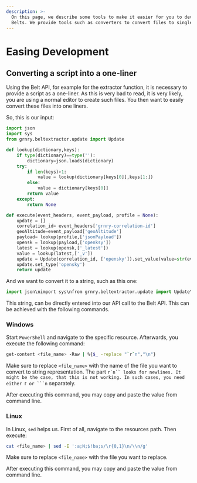 ```yaml
---
description: >-
  On this page, we describe some tools to make it easier for you to develop with
  Belts. We provide tools such as converters to convert files to single lines.
---
```


# Easing Development

## Converting a script into a one-liner

Using the Belt API, for example for the extractor function, it is necessary to provide a script as a one-liner. As this is very bad to read, it is very likely, you are using a normal editor to create such files. You then want to easily convert these files into one liners.

So, this is our input:

```python
import json
import sys
from grnry.beltextractor.update import Update

def lookup(dictionary,keys):
    if type(dictionary)==type(''):
        dictionary=json.loads(dictionary)
    try:
        if len(keys)>1:
            value = lookup(dictionary[keys[0]],keys[1:])
        else:
            value = dictionary[keys[0]]
        return value
    except:
        return None

def execute(event_headers, event_payload, profile = None):
    update = []
    correlation_id= event_headers['grnry-correlation-id']
    geoAltitude=event_payload['geoAltitude']
    payload= lookup(profile,['jsonPayload'])
    opensk = lookup(payload,['openksy'])
    latest = lookup(opensk,['_latest'])
    value = lookup(latest,['_v'])
    update = Update(correlation_id, ['opensky']).set_value(value=str(event_payload['geoAltitude']),_in=int(event_payload['lastContact']), reader='_all')
    update.set_type('opensky')
    return update
```

And we want to convert it to a string, such as this one:

```python
import json\nimport sys\nfrom grnry.beltextractor.update import Update\n\ndef lookup(dictionary,keys):\n    if type(dictionary)==type(''):\n        dictionary=json.loads(dictionary)\n    try:\n        if len(keys)>1:\n            value = lookup(dictionary[keys[0]],keys[1:])\n        else:\n            value = dictionary[keys[0]]\n        return value\n    except:\n        return None\n\ndef execute(event_headers, event_payload, profile = None):\n    update = []\n    correlation_id= event_headers['grnry-correlation-id']\n    geoAltitude=event_payload['geoAltitude']\n    payload= lookup(profile,['jsonPayload'])\n    opensk = lookup(payload,['openksy'])\n    latest = lookup(opensk,['_latest'])\n    value = lookup(latest,['_v'])\n    update = Update(correlation_id, ['opensky']).set_value(value=str(event_payload['geoAltitude']),_in=int(event_payload['lastContact']), reader='_all')\n    update.set_type('opensky')\n    return update
```

This string, can be directly entered into our API call to the Belt API. This can be achieved with the following commands.

### Windows

Start `PowerShell` and navigate to the specific resource. Afterwards, you execute the following command:

```bash
get-content <file_name> -Raw | %{$_ -replace "`r`n","\n"}
```

Make sure to replace `<file_name>` with the name of the file you want to convert to string representation. The part ```r`n`` looks for newlines. It might be the case, that this is not working. In such cases, you need either ```r`` or ```n`` separately.

After executing this command, you may copy and paste the value from command line.

### Linux

In Linux, `sed` helps us. First of all, navigate to the resources path. Then execute:

```bash
cat <file_name> | sed -E ':a;N;$!ba;s/\r{0,1}\n/\\n/g'
```

Make sure to replace `<file_name>` with the file you want to replace.

After executing this command, you may copy and paste the value from command line.

